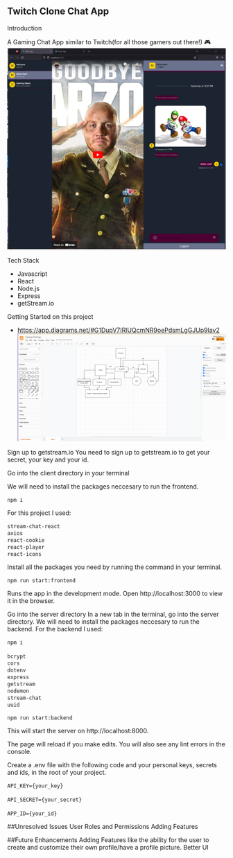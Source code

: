 ## Twitch Clone Chat App

Introduction

A Gaming Chat App similar to Twitch(for all those gamers out there!) :video_game:
![This is an image](https://github.com/SDePaula97/Chat-App/blob/main/ChatApp.png)



Tech Stack
- Javascript
- React
- Node.js
- Express
- getStream.io 

Getting Started on this project
- https://app.diagrams.net/#G1DupV7IRlUQcmNR9oePdsmLgGJUp9lav2
![This is an image](https://github.com/SDePaula97/Chat-App/blob/main/trello%20board.png)

Sign up to getstream.io
You need to sign up to getstream.io to get your secret, your key and your id.

Go into the client directory in your terminal

We will need to install the packages neccesary to run the frontend.
```
npm i
```
For this project I used:
```
stream-chat-react
axios
react-cookie
react-player
react-icons
```

Install all the packages you need by running the command in your terminal.
```
npm run start:frontend
```
Runs the app in the development mode.
Open http://localhost:3000 to view it in the browser.

Go into the server directory
In a new tab in the terminal, go into the server directory. We will need to install the packages neccesary to run the backend.
For the backend I used:
```
npm i

bcrypt
cors
dotenv
express
getstream
nodemon
stream-chat
uuid
```
```
npm run start:backend
```
This will start the server on http://localhost:8000.

The page will reload if you make edits.
You will also see any lint errors in the console.

Create a .env file with the following code and your personal keys, secrets and ids, in the root of your project.
```
API_KEY={your_key}

API_SECRET={your_secret}

APP_ID={your_id}
```


##Unresolved Issues
User Roles and Permissions
Adding Features

##Future Enhancements
Adding Features like the ability for the user to create and customize their own profile/have a profile picture.
Better UI


